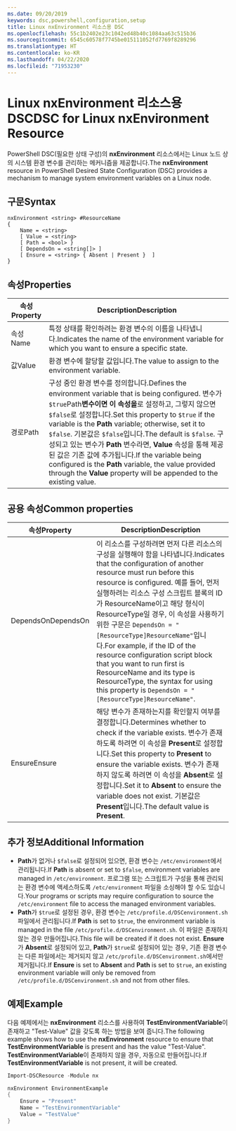 ```yaml
---
ms.date: 09/20/2019
keywords: dsc,powershell,configuration,setup
title: Linux nxEnvironment 리소스용 DSC
ms.openlocfilehash: 55c1b2402e23c1042ed48b40c1084aa63c515b36
ms.sourcegitcommit: 6545c60578f7745be015111052fd7769f8289296
ms.translationtype: HT
ms.contentlocale: ko-KR
ms.lasthandoff: 04/22/2020
ms.locfileid: "71953230"
---
```

# <a name="dsc-for-linux-nxenvironment-resource"></a><span data-ttu-id="07e29-103">Linux nxEnvironment 리소스용 DSC</span><span class="sxs-lookup"><span data-stu-id="07e29-103">DSC for Linux nxEnvironment Resource</span></span>

<span data-ttu-id="07e29-104">PowerShell DSC(필요한 상태 구성)의 **nxEnvironment** 리소스에서는 Linux 노드 상의 시스템 환경 변수를 관리하는 메커니즘을 제공합니다.</span><span class="sxs-lookup"><span data-stu-id="07e29-104">The **nxEnvironment** resource in PowerShell Desired State Configuration (DSC) provides a mechanism to manage system environment variables on a Linux node.</span></span>

## <a name="syntax"></a><span data-ttu-id="07e29-105">구문</span><span class="sxs-lookup"><span data-stu-id="07e29-105">Syntax</span></span>

```Syntax
nxEnvironment <string> #ResourceName
{
    Name = <string>
    [ Value = <string>
    [ Path = <bool> }
    [ DependsOn = <string[]> ]
    [ Ensure = <string> { Absent | Present }  ]
}
```

## <a name="properties"></a><span data-ttu-id="07e29-106">속성</span><span class="sxs-lookup"><span data-stu-id="07e29-106">Properties</span></span>

|<span data-ttu-id="07e29-107">속성</span><span class="sxs-lookup"><span data-stu-id="07e29-107">Property</span></span> |<span data-ttu-id="07e29-108">Description</span><span class="sxs-lookup"><span data-stu-id="07e29-108">Description</span></span> |
|---|---|
|<span data-ttu-id="07e29-109">속성</span><span class="sxs-lookup"><span data-stu-id="07e29-109">Name</span></span> |<span data-ttu-id="07e29-110">특정 상태를 확인하려는 환경 변수의 이름을 나타냅니다.</span><span class="sxs-lookup"><span data-stu-id="07e29-110">Indicates the name of the environment variable for which you want to ensure a specific state.</span></span> |
|<span data-ttu-id="07e29-111">값</span><span class="sxs-lookup"><span data-stu-id="07e29-111">Value</span></span> |<span data-ttu-id="07e29-112">환경 변수에 할당할 값입니다.</span><span class="sxs-lookup"><span data-stu-id="07e29-112">The value to assign to the environment variable.</span></span> |
|<span data-ttu-id="07e29-113">경로</span><span class="sxs-lookup"><span data-stu-id="07e29-113">Path</span></span> |<span data-ttu-id="07e29-114">구성 중인 환경 변수를 정의합니다.</span><span class="sxs-lookup"><span data-stu-id="07e29-114">Defines the environment variable that is being configured.</span></span> <span data-ttu-id="07e29-115">변수가 `$true`Path**변수이면 이 속성을**로 설정하고, 그렇지 않으면 `$false`로 설정합니다.</span><span class="sxs-lookup"><span data-stu-id="07e29-115">Set this property to `$true` if the variable is the **Path** variable; otherwise, set it to `$false`.</span></span> <span data-ttu-id="07e29-116">기본값은 `$false`입니다.</span><span class="sxs-lookup"><span data-stu-id="07e29-116">The default is `$false`.</span></span> <span data-ttu-id="07e29-117">구성되고 있는 변수가 **Path** 변수라면, **Value** 속성을 통해 제공된 값은 기존 값에 추가됩니다.</span><span class="sxs-lookup"><span data-stu-id="07e29-117">If the variable being configured is the **Path** variable, the value provided through the **Value** property will be appended to the existing value.</span></span> |

## <a name="common-properties"></a><span data-ttu-id="07e29-118">공용 속성</span><span class="sxs-lookup"><span data-stu-id="07e29-118">Common properties</span></span>

|<span data-ttu-id="07e29-119">속성</span><span class="sxs-lookup"><span data-stu-id="07e29-119">Property</span></span> |<span data-ttu-id="07e29-120">Description</span><span class="sxs-lookup"><span data-stu-id="07e29-120">Description</span></span> |
|---|---|
|<span data-ttu-id="07e29-121">DependsOn</span><span class="sxs-lookup"><span data-stu-id="07e29-121">DependsOn</span></span> |<span data-ttu-id="07e29-122">이 리소스를 구성하려면 먼저 다른 리소스의 구성을 실행해야 함을 나타냅니다.</span><span class="sxs-lookup"><span data-stu-id="07e29-122">Indicates that the configuration of another resource must run before this resource is configured.</span></span> <span data-ttu-id="07e29-123">예를 들어, 먼저 실행하려는 리소스 구성 스크립트 블록의 ID가 ResourceName이고 해당 형식이 ResourceType일 경우, 이 속성을 사용하기 위한 구문은 `DependsOn = "[ResourceType]ResourceName"`입니다.</span><span class="sxs-lookup"><span data-stu-id="07e29-123">For example, if the ID of the resource configuration script block that you want to run first is ResourceName and its type is ResourceType, the syntax for using this property is `DependsOn = "[ResourceType]ResourceName"`.</span></span> |
|<span data-ttu-id="07e29-124">Ensure</span><span class="sxs-lookup"><span data-stu-id="07e29-124">Ensure</span></span> |<span data-ttu-id="07e29-125">해당 변수가 존재하는지를 확인할지 여부를 결정합니다.</span><span class="sxs-lookup"><span data-stu-id="07e29-125">Determines whether to check if the variable exists.</span></span> <span data-ttu-id="07e29-126">변수가 존재하도록 하려면 이 속성을 **Present**로 설정합니다.</span><span class="sxs-lookup"><span data-stu-id="07e29-126">Set this property to **Present** to ensure the variable exists.</span></span> <span data-ttu-id="07e29-127">변수가 존재하지 않도록 하려면 이 속성을 **Absent**로 설정합니다.</span><span class="sxs-lookup"><span data-stu-id="07e29-127">Set it to **Absent** to ensure the variable does not exist.</span></span> <span data-ttu-id="07e29-128">기본값은 **Present**입니다.</span><span class="sxs-lookup"><span data-stu-id="07e29-128">The default value is **Present**.</span></span> |

## <a name="additional-information"></a><span data-ttu-id="07e29-129">추가 정보</span><span class="sxs-lookup"><span data-stu-id="07e29-129">Additional Information</span></span>

- <span data-ttu-id="07e29-130">**Path**가 없거나 `$false`로 설정되어 있으면, 환경 변수는 `/etc/environment`에서 관리됩니다.</span><span class="sxs-lookup"><span data-stu-id="07e29-130">If **Path** is absent or set to `$false`, environment variables are managed in `/etc/environment`.</span></span>
  <span data-ttu-id="07e29-131">프로그램 또는 스크립트가 구성을 통해 관리되는 환경 변수에 액세스하도록 `/etc/environment` 파일을 소싱해야 할 수도 있습니다.</span><span class="sxs-lookup"><span data-stu-id="07e29-131">Your programs or scripts may require configuration to source the `/etc/environment` file to access the managed environment variables.</span></span>
- <span data-ttu-id="07e29-132">**Path**가 `$true`로 설정된 경우, 환경 변수는 `/etc/profile.d/DSCenvironment.sh` 파일에서 관리됩니다.</span><span class="sxs-lookup"><span data-stu-id="07e29-132">If **Path** is set to `$true`, the environment variable is managed in the file `/etc/profile.d/DSCenvironment.sh`.</span></span> <span data-ttu-id="07e29-133">이 파일은 존재하지 않는 경우 만들어집니다.</span><span class="sxs-lookup"><span data-stu-id="07e29-133">This file will be created if it does not exist.</span></span> <span data-ttu-id="07e29-134">**Ensure**가 **Absent**로 설정되어 있고, **Path**가 `$true`로 설정되어 있는 경우, 기존 환경 변수는 다른 파일에서는 제거되지 않고 `/etc/profile.d/DSCenvironment.sh`에서만 제거됩니다.</span><span class="sxs-lookup"><span data-stu-id="07e29-134">If **Ensure** is set to **Absent** and **Path** is set to `$true`, an existing environment variable will only be removed from `/etc/profile.d/DSCenvironment.sh` and not from other files.</span></span>

## <a name="example"></a><span data-ttu-id="07e29-135">예제</span><span class="sxs-lookup"><span data-stu-id="07e29-135">Example</span></span>

<span data-ttu-id="07e29-136">다음 예제에서는 **nxEnvironment** 리소스를 사용하여 **TestEnvironmentVariable**이 존재하고 "Test-Value" 값을 갖도록 하는 방법을 보여 줍니다.</span><span class="sxs-lookup"><span data-stu-id="07e29-136">The following example shows how to use the **nxEnvironment** resource to ensure that **TestEnvironmentVariable** is present and has the value "Test-Value".</span></span> <span data-ttu-id="07e29-137">**TestEnvironmentVariable**이 존재하지 않을 경우, 자동으로 만들어집니다.</span><span class="sxs-lookup"><span data-stu-id="07e29-137">If **TestEnvironmentVariable** is not present, it will be created.</span></span>

```powershell
Import-DSCResource -Module nx

nxEnvironment EnvironmentExample
{
    Ensure = "Present"
    Name = "TestEnvironmentVariable"
    Value = "TestValue"
}
```